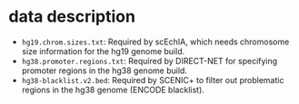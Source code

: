 # data description
- ```hg19.chrom.sizes.txt```: Required by scEchIA, which needs chromosome size information for the hg19 genome build.
- ```hg38.promoter.regions.txt```: Required by DIRECT-NET for specifying promoter regions in the hg38 genome build.
- ```hg38-blacklist.v2.bed```: Required by SCENIC+ to filter out problematic regions in the hg38 genome (ENCODE blacklist).
